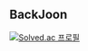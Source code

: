 ## BackJoon

[![Solved.ac
프로필](http://mazassumnida.wtf/api/v2/generate_badge?boj=hwan4789)](https://solved.ac/hwan4789)
